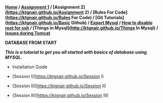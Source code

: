 **[Home](https://ktgnair.github.io/) / [Assignment 1](https://ktgnair.github.io/) / [Assignment 2](https://ktgnair.github.io/Assignment 2) / [Rules For Code](https://ktgnair.github.io/Rules For Code) / [Git Tutorials](https://ktgnair.github.io/Basic Github) / [Export Mysql](http://ktgnair.github.io/ExportMysql) / [How to disable root for ssh](http://ktgnair.github.io/DisableRoot) / [Things in Mysql](http://ktgnair.github.io/Things In Mysql) / [Issues during Tomcat](http://ktgnair.github.io/Tomcat_Issues)**  


**DATABASE FROM START**  

_**This is a tutorial to get you all started with basics of database using MYSQL.**_  

* Installation Guide  

* [Session I](https://ktgnair.github.io/Session I)  

* [Session II](https://ktgnair.github.io/Session II)   

* [Session III](https://ktgnair.github.io/Session III)   
